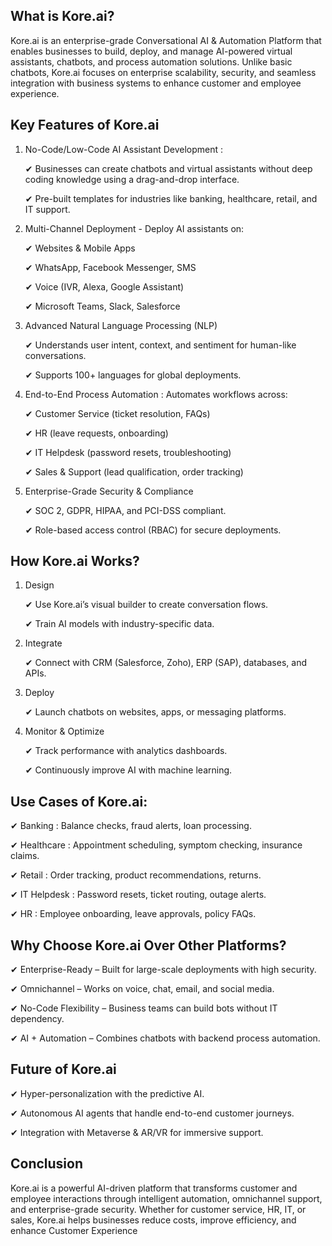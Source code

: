 ## What is Kore.ai?
Kore.ai is an enterprise-grade Conversational AI & Automation Platform that enables businesses to build, deploy, and manage AI-powered virtual assistants, chatbots, and process automation solutions. Unlike basic chatbots, Kore.ai focuses on enterprise scalability, security, and seamless integration with business systems to enhance customer and employee experience.

## Key Features of Kore.ai

1. No-Code/Low-Code AI Assistant Development :
   
     ✔ Businesses can create chatbots and virtual assistants without deep coding knowledge using a drag-and-drop interface.
   
     ✔ Pre-built templates for industries like banking, healthcare, retail, and IT support.
   
2. Multi-Channel Deployment - Deploy AI assistants on:
   
      ✔ Websites & Mobile Apps
   
      ✔ WhatsApp, Facebook Messenger, SMS
   
      ✔ Voice (IVR, Alexa, Google Assistant)
   
      ✔ Microsoft Teams, Slack, Salesforce
   
   
3. Advanced Natural Language Processing (NLP)
   
      ✔ Understands user intent, context, and sentiment for human-like conversations.
   
      ✔ Supports 100+ languages for global deployments.
   
4. End-to-End Process Automation : Automates workflows across:
   
      ✔ Customer Service (ticket resolution, FAQs)
   
      ✔ HR (leave requests, onboarding)
   
      ✔ IT Helpdesk (password resets, troubleshooting)

      ✔ Sales & Support (lead qualification, order tracking)
   
8. Enterprise-Grade Security & Compliance
   
      ✔ SOC 2, GDPR, HIPAA, and PCI-DSS compliant.
   
      ✔ Role-based access control (RBAC) for secure deployments.


## How Kore.ai Works?

  1. Design
     
      ✔ Use Kore.ai’s visual builder to create conversation flows.
     
      ✔ Train AI models with industry-specific data.
     
  3. Integrate
     
      ✔ Connect with CRM (Salesforce, Zoho), ERP (SAP), databases, and APIs.
     
  4. Deploy
     
      ✔ Launch chatbots on websites, apps, or messaging platforms.
     
  5. Monitor & Optimize
     
      ✔ Track performance with analytics dashboards.
     
      ✔ Continuously improve AI with machine learning.


## Use Cases of Kore.ai:

   ✔ Banking	                 : Balance checks, fraud alerts, loan processing.

   ✔ Healthcare 	              : Appointment scheduling, symptom checking, insurance claims.

   ✔ Retail	                    : Order tracking, product recommendations, returns.

   ✔ IT Helpdesk	              : Password resets, ticket routing, outage alerts.

   ✔ HR	                       : Employee onboarding, leave approvals, policy FAQs.


## Why Choose Kore.ai Over Other Platforms?

   ✔ Enterprise-Ready – Built for large-scale deployments with high security.
   
   ✔ Omnichannel – Works on voice, chat, email, and social media.

   ✔ No-Code Flexibility – Business teams can build bots without IT dependency.
   
   ✔ AI + Automation – Combines chatbots with backend process automation.


## Future of Kore.ai

   ✔ Hyper-personalization with the predictive AI.
   
   ✔ Autonomous AI agents that handle end-to-end customer journeys.
   
   ✔ Integration with Metaverse & AR/VR for immersive support.

   


## Conclusion
Kore.ai is a powerful AI-driven platform that transforms customer and employee interactions through intelligent automation, omnichannel support, and enterprise-grade security. Whether for customer service, HR, IT, or sales, Kore.ai helps businesses reduce costs, improve efficiency, and enhance Customer Experience

